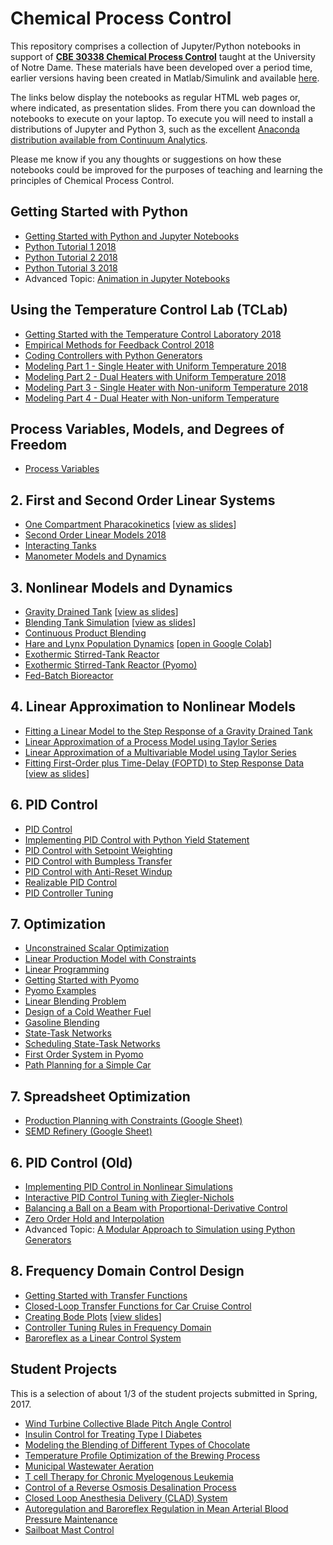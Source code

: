# Chemical Process Control

This repository comprises a collection of Jupyter/Python notebooks in support of [**CBE 30338 Chemical Process Control**](https://sakailogin.nd.edu/portal/site/SP17-CBE-30338-01) taught at the University of Notre Dame. These materials have been developed over a period time, earlier versions having been created in Matlab/Simulink and available [here](REAME_DEPRECATED.md).

The links below display the notebooks as regular HTML web pages or, where indicated, as presentation slides. From there you can download the notebooks to execute on your laptop. To execute you will need to install a distributions of Jupyter and Python 3, such as the excellent [Anaconda distribution available from Continuum Analytics](https://www.continuum.io/downloads).

Please me know if you any thoughts or suggestions on how these notebooks could be improved for the purposes of teaching and learning the principles of Chemical Process Control.

## Getting Started with Python

* [Getting Started with Python and Jupyter Notebooks](http://nbviewer.jupyter.org/github/jckantor/CBE30338/blob/master/notebooks/Getting%20Started%20with%20Python.ipynb)
* [Python Tutorial 1 2018](http://nbviewer.jupyter.org/github/jckantor/CBE30338/blob/master/notebooks/Python_Tutorial_1_2018.ipynb)
* [Python Tutorial 2 2018](http://nbviewer.jupyter.org/github/jckantor/CBE30338/blob/master/notebooks/Python_Tutorial_2_2018.ipynb)
* [Python Tutorial 3 2018](http://nbviewer.jupyter.org/github/jckantor/CBE30338/blob/master/notebooks/Python_Tutorial_3_2018.ipynb)
* Advanced Topic: [Animation in Jupyter Notebooks](http://nbviewer.jupyter.org/github/jckantor/CBE30338/blob/master/notebooks/Animation%20in%20Jupyter%20Notebooks.ipynb)

## Using the Temperature Control Lab (TCLab)

* [Getting Started with the Temperature Control Laboratory 2018](http://nbviewer.jupyter.org/github/jckantor/CBE30338/blob/master/notebooks/TCLab/Getting_Started_with_the_Temperature_Control_Laboratory.ipynb)
* [Empirical Methods for Feedback Control 2018](http://nbviewer.jupyter.org/github/jckantor/CBE30338/blob/master/notebooks/TCLab/1_Empirical_Methods_for_Feedback_Control.ipynb)
* [Coding Controllers with Python Generators](http://nbviewer.jupyter.org/github/jckantor/CBE30338/blob/master/notebooks/TCLab/2_Coding_Controllers_with_Python_Generators.ipynb)
* [Modeling Part 1 - Single Heater with Uniform Temperature 2018](http://nbviewer.jupyter.org/github/jckantor/CBE30338/blob/master/notebooks/TCLab/3_Modeling_Part_1.ipynb)
* [Modeling Part 2 - Dual Heaters with Uniform Temperature 2018](http://nbviewer.jupyter.org/github/jckantor/CBE30338/blob/master/notebooks/TCLab/3_Modeling_Part_2.ipynb)
* [Modeling Part 3 - Single Heater with Non-uniform Temperature 2018](http://nbviewer.jupyter.org/github/jckantor/CBE30338/blob/master/notebooks/TCLab/3_Modeling_Part_3.ipynb)
* [Modeling Part 4 - Dual Heater with Non-uniform Temperature](http://nbviewer.jupyter.org/github/jckantor/CBE30338/blob/master/notebooks/TCLab/3_Modeling_Part_4.ipynb)

## Process Variables, Models, and Degrees of Freedom

* [Process Variables](http://nbviewer.jupyter.org/github/jckantor/CBE30338/blob/master/notebooks/Process_Variables/Process_Variables.ipynb)

## 2. First and Second Order Linear Systems

* [One Compartment Pharacokinetics](http://nbviewer.jupyter.org/github/jckantor/CBE30338/blob/master/notebooks/One%20Compartment%20Pharmacokinetics.ipynb) [[view as slides](http://nbviewer.jupyter.org/format/slides/github/jckantor/CBE30338/blob/master/notebooks/One%20Compartment%20Pharmacokinetics.ipynb#/)]
* [Second Order Linear Models 2018](http://nbviewer.jupyter.org/github/jckantor/CBE30338/blob/master/notebooks/Empirical_Models/Second_Order_Models.ipynb)
* [Interacting Tanks](http://nbviewer.jupyter.org/github/jckantor/CBE30338/blob/master/notebooks/Interacting%20Tanks.ipynb)
* [Manometer Models and Dynamics](http://nbviewer.jupyter.org/github/jckantor/CBE30338/blob/master/notebooks/Manometer%20Models%20and%20Dynamics.ipynb)


## 3. Nonlinear Models and Dynamics

* [Gravity Drained Tank](http://nbviewer.jupyter.org/github/jckantor/CBE30338/blob/master/notebooks/Gravity%20Drained%20Tank.ipynb) [[view as slides](http://nbviewer.jupyter.org/format/slides/github/jckantor/CBE30338/blob/master/notebooks/Gravity%20Drained%20Tank.ipynb#/)]
* [Blending Tank Simulation](http://nbviewer.jupyter.org/github/jckantor/CBE30338/blob/master/notebooks/Blending%20Tank%20Simulation.ipynb) [[view as slides](http://nbviewer.jupyter.org/format/slides/github/jckantor/CBE30338/blob/master/notebooks/Blending%20Tank%20Simulation.ipynb#/)]
* [Continuous Product Blending](http://nbviewer.jupyter.org/github/jckantor/CBE30338/blob/master/notebooks/Continuous_Product_Blending.ipynb)
* [Hare and Lynx Population Dynamics](http://nbviewer.jupyter.org/github/jckantor/CBE30338/blob/master/notebooks/HareLynx/Hare_and_Lynx_Population_Dynamics.ipynb) [[open in Google Colab](https://colab.research.google.com/github/jckantor/CBE30338/notebooks/HareLynx/Hare_and_Lynx_Population_Dynamics.ipynb)]
* [Exothermic Stirred-Tank Reactor](http://nbviewer.jupyter.org/github/jckantor/CBE30338/blob/master/notebooks/Exothermic%20CSTR.ipynb)
* [Exothermic Stirred-Tank Reactor (Pyomo)](http://nbviewer.jupyter.org/github/jckantor/CBE30338/blob/master/notebooks/DAE/Exothermic_CSTR_Pyomo.ipynb)
* [Fed-Batch Bioreactor](http://nbviewer.jupyter.org/github/jckantor/CBE30338/blob/master/notebooks/Fed%20Batch%20Bioreactor.ipynb)


## 4. Linear Approximation to Nonlinear Models

* [Fitting a Linear Model to the Step Response of a Gravity Drained Tank](http://nbviewer.jupyter.org/github/jckantor/CBE30338/blob/master/notebooks/Fitting%20a%20Linear%20Model%20to%20the%20Step%20Response%20of%20a%20Gravity%20Drained%20Tank.ipynb)
* [Linear Approximation of a Process Model using Taylor Series](http://nbviewer.jupyter.org/github/jckantor/CBE30338/blob/master/notebooks/Linear%20Approximation%20of%20a%20Process%20Model%20using%20Taylor%20Series.ipynb)
* [Linear Approximation of a Multivariable Model using Taylor Series](http://nbviewer.jupyter.org/github/jckantor/CBE30338/blob/master/notebooks/Linear%20Approximation%20of%20a%20Multivariable%20Model%20using%20Taylor%20Series.ipynb)
* [Fitting First-Order plus Time-Delay (FOPTD) to Step Response Data](http://nbviewer.jupyter.org/github/jckantor/CBE30338/blob/master/notebooks/Fitting%20First-Order%20plus%20Time-Delay%20%28FOPTD%29%20to%20Step%20Response%20Data.ipynb) [[view as slides]()]

## 6. PID Control
* [PID Control](http://nbviewer.jupyter.org/github/jckantor/CBE30338/blob/master/notebooks/PID/01_PID_Control.ipynb)
* [Implementing PID Control with Python Yield Statement](http://nbviewer.jupyter.org/github/jckantor/CBE30338/blob/master/notebooks/PID/02_Implementing_PID_Control_with_Python_Yield_Statement.ipynb)
* [PID Control with Setpoint Weighting](http://nbviewer.jupyter.org/github/jckantor/CBE30338/blob/master/notebooks/PID/03_PID_Control_with_Setpoint_Weighting.ipynb)
* [PID Control with Bumpless Transfer](http://nbviewer.jupyter.org/github/jckantor/CBE30338/blob/master/notebooks/PID/04_PID_Control_with_Bumpless_Transfer.ipynb)
* [PID Control with Anti-Reset Windup](http://nbviewer.jupyter.org/github/jckantor/CBE30338/blob/master/notebooks/PID/05_PID_Control_with_Anti-Reset-Windup.ipynb)
* [Realizable PID Control](http://nbviewer.jupyter.org/github/jckantor/CBE30338/blob/master/notebooks/PID/06_Realizable_PID_Control.ipynb)
* [PID Controller Tuning](http://nbviewer.jupyter.org/github/jckantor/CBE30338/blob/master/notebooks/PID/07_PID_Controller_Tuning.ipynb)

## 7. Optimization

* [Unconstrained Scalar Optimization](http://nbviewer.ipython.org/github/jckantor/CBE30338/blob/master/notebooks/Optimization/01_Unconstrained_Scalar_Optimization.ipynb)
* [Linear Production Model with Constraints](http://nbviewer.ipython.org/github/jckantor/CBE30338/blob/master/notebooks/Optimization/02_Linear_Production_Model_with_Constraints.ipynb)
* [Linear Programming](http://nbviewer.ipython.org/github/jckantor/CBE30338/blob/master/notebooks/Optimization/03_Linear_Programming.ipynb)
* [Getting Started with Pyomo](http://nbviewer.ipython.org/github/jckantor/CBE30338/blob/master/notebooks/Optimization/04_Getting_Started_with_Pyomo.ipynb)
* [Pyomo Examples](http://nbviewer.ipython.org/github/jckantor/CBE30338/blob/master/notebooks/Optimization/05_Pyomo_Examples.ipynb)
* [Linear Blending Problem](http://nbviewer.ipython.org/github/jckantor/CBE30338/blob/master/notebooks/Optimization/06_Linear_Blending_Problem.ipynb)
* [Design of a Cold Weather Fuel](http://nbviewer.ipython.org/github/jckantor/CBE30338/blob/master/notebooks/Optimization/07_Mixture_Design_Cold_Weather_Fuel.ipynb)
* [Gasoline Blending](http://nbviewer.ipython.org/github/jckantor/CBE30338/blob/master/notebooks/Optimization/08_Gasoline_Blending.ipynb)
* [State-Task Networks](http://nbviewer.ipython.org/github/jckantor/CBE30338/blob/master/notebooks/STN/State-Task_Networks.ipynb)
* [Scheduling State-Task Networks](http://nbviewer.ipython.org/github/jckantor/CBE30338/blob/master/notebooks/STN/Scheduling_Multipurpose_Batch_Processes_using_State-Task_Networks.ipynb)
* [First Order System in Pyomo](http://nbviewer.ipython.org/github/jckantor/CBE30338/blob/master/notebooks/DAE/First_Order_System_in_Pyomo.ipynb)
* [Path Planning for a Simple Car](http://nbviewer.ipython.org/github/jckantor/CBE30338/blob/master/notebooks/DAE/Path_Planning_for_a_Simple_Car.ipynb)

## 7. Spreadsheet Optimization

* [Production Planning with Constraints (Google Sheet)](https://docs.google.com/spreadsheets/d/1StL_Z-GnE23LuS93mr9fybxmcAopFuWVvGTauJgvxng/edit?usp=sharing)
* [SEMD Refinery (Google Sheet)](https://docs.google.com/spreadsheets/d/1x-DX4rnt6LCLiDpuSEwZDF0zs5mpVrpcjlU5kb2dmUA/edit?usp=sharing)

## 6. PID Control (Old)

* [Implementing PID Control in Nonlinear Simulations](http://nbviewer.jupyter.org/github/jckantor/CBE30338/blob/master/notebooks/Implementing%20PID%20Control%20in%20Nonlinear%20Simulations.ipynb?flush_cache=true)
* [Interactive PID Control Tuning with Ziegler-Nichols](http://nbviewer.jupyter.org/github/jckantor/CBE30338/blob/master/notebooks/Interactive%20PID%20Control%20Tuning%20with%20%20Ziegler-Nichols.ipynb)
* [Balancing a Ball on a Beam with Proportional-Derivative Control](http://nbviewer.jupyter.org/github/jckantor/Ball-and-Beam/blob/master/index.ipynb)
* [Zero Order Hold and Interpolation](http://nbviewer.jupyter.org/github/jckantor/CBE30338/blob/master/notebooks/Zero%20Order%20Hold%20and%20Interpolation.ipynb)
* Advanced Topic: [A Modular Approach to Simulation using Python Generators](http://nbviewer.jupyter.org/github/jckantor/CBE30338/blob/master/notebooks/A%20Modular%20Approach%20to%20Simulation%20using%20Python%20Generators.ipynb)

## 8. Frequency Domain Control Design

* [Getting Started with Transfer Functions](http://nbviewer.jupyter.org/github/jckantor/CBE30338/blob/master/notebooks/Getting%20Started%20with%20Transfer%20Functions.ipynb?flush_cache=true)
* [Closed-Loop Transfer Functions for Car Cruise Control](http://nbviewer.jupyter.org/github/jckantor/CBE30338/blob/master/notebooks/Closed-Loop%20Transfer%20Functions%20for%20Car%20Cruise%20Control.ipynb)
* [Creating Bode Plots](http://nbviewer.jupyter.org/github/jckantor/CBE30338/blob/master/notebooks/Creating%20Bode%20Plots.ipynb) [[view slides](http://nbviewer.jupyter.org/format/slides/github/jckantor/CBE30338/blob/master/notebooks/Creating%20Bode%20Plots.ipynb#/)]
* [Controller Tuning Rules in Frequency Domain](http://nbviewer.jupyter.org/github/jckantor/CBE30338/blob/master/notebooks/Controller%20Tuning%20Rules%20in%20Frequency%20Domain.ipynb)
* [Baroreflex as a Linear Control System](http://nbviewer.jupyter.org/github/jckantor/CBE30338/blob/master/notebooks/Baroreflex%20as%20a%20Linear%20Control%20System.ipynb)


## Student Projects

This is a selection of about 1/3 of the student projects submitted in Spring, 2017.

* [Wind Turbine Collective Blade Pitch Angle Control](http://nbviewer.jupyter.org/github/jckantor/CBE30338/blob/master/notebooks/Projects_2017/02%20Wind%20Turbine%20Control/Wind%20Turbine%20Collective%20Blade%20Pitch%20Angle%20Control.ipynb)
* [Insulin Control for Treating Type I Diabetes](http://nbviewer.jupyter.org/github/jckantor/CBE30338/blob/master/notebooks/Projects_2017/05%20Insulin%20Control/Insulin%20Control%20for%20Treating%20Type%20I%20Diabetes.ipynb)
* [Modeling the Blending of Different Types of Chocolate](http://nbviewer.jupyter.org/github/jckantor/CBE30338/blob/master/notebooks/Projects_2017/06%20Chocolate%20Production/Chocolate%20Blending%20Final%20Project%20_Breier%2C%20Flavin%2C%20Mallette%2C%20Mikes_.ipynb)
* [Temperature Profile Optimization of the Brewing Process](http://nbviewer.jupyter.org/github/jckantor/CBE30338/blob/master/notebooks/Projects_2017/09%20Beer%20Production/Temperature%20Profile%20Optimization%20of%20the%20Brewing%20Process.ipynb)
* [Municipal Wastewater Aeration](http://nbviewer.jupyter.org/github/jckantor/CBE30338/blob/master/notebooks/Projects_2017/10%20Wastewater%20Treatment/Municipal%20Wastewater%20Aeration.ipynb)
* [T cell Therapy for Chronic Myelogenous Leukemia](http://nbviewer.jupyter.org/github/jckantor/CBE30338/blob/master/notebooks/Projects_2017/18%20Cancer%20Treatment%20with%20T%20cells/T%20cell%20therapy%20of%20Chronic%20Myelogenous%20Leukemia.ipynb)
* [Control of a Reverse Osmosis Desalination Process](http://nbviewer.jupyter.org/github/jckantor/CBE30338/blob/master/notebooks/Projects_2017/19%20Desalinization/Control%20of%20a%20Reverse%20Osmosis%20Desalination%20Process.ipynb)
* [Closed Loop Anesthesia Delivery (CLAD) System](http://nbviewer.jupyter.org/github/jckantor/CBE30338/blob/master/notebooks/Projects_2017/23%20Anesthsia%20Delivery%20by%20Feedback%20Control/Closed%20Loop%20Anesthetic%20Delivery%20%28CLAD%29%20System.ipynb)
* [Autoregulation and Baroreflex Regulation in Mean Arterial Blood Pressure Maintenance](http://nbviewer.jupyter.org/github/jckantor/CBE30338/blob/master/notebooks/Projects_2017/27%20Baroreflex%20and%20Autoregulation/Autoregulation%20and%20Baroreflex%20Regulation%20in%20Mean%20Arterial%20Blood%20Pressure%20Maintenance.ipynb)
* [Sailboat Mast Control](http://nbviewer.jupyter.org/github/jckantor/CBE30338/blob/master/notebooks/Projects_2017/28%20Sailboat%20Mast%20Control/Sailboat%20Mast%20Control.ipynb)
